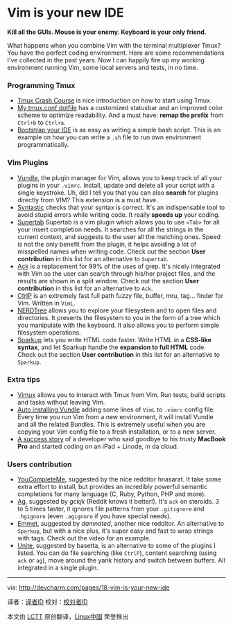 Vim is your new IDE
================================================================================
**Kill all the GUIs. Mouse is your enemy. Keyboard is your only friend.**

What happens when you combine Vim with the terminal multiplexer Tmux? You have the perfect coding environment. Here are some recommendations I've collected in the past years. Now I can happily fire up my working environment running Vim, some local servers and tests, in no time.

### Programming Tmux ###

- [Tmux Crash Course][1] is nice introduction on how to start using Tmux.
- [My tmux.conf dotfile][2] has a customized statusbar and an improved color scheme to optimize readability. And a must have: **remap the prefix** from `Ctrl+b` to `Ctrl+a`.
- [Bootstrap your IDE][3] is as easy as writing a simple bash script. This is an example on how you can write a `.sh` file to run own environment programmatically.

### Vim Plugins ###

- [Vundle][4], the plugin manager for Vim, allows you to keep track of all your plugins in your `.vimrc`. Install, update and delete all your script with a single keystroke. Uh, did I tell you that you can also **search** for plugins directly from VIM? This extension is a must have.
- [Syntastic][5] checks that your syntax is correct. It's an indispensable tool to avoid stupid errors while writing code. It really **speeds up** your coding.
- [Supertab][6] Supertab is a vim plugin which allows you to use `<Tab>` for all your insert completion needs. It searches for all the strings in the current context, and suggests to the user all the matching ones. Speed is not the only benefit from the plugin, it helps avoiding a lot of misspelled names when writing code. Check out the section **User contribution** in this list for an alternative to `Supertab`.
- [Ack][7] is a replacement for 99% of the uses of grep. It's nicely integrated with Vim so the user can search through his/her project files, and the results are shown in a split window. Check out the section **User contribution** in this list for an alternative to `Ack`.
- [CtrlP][8] is an extremely fast full path fuzzy file, buffer, mru, tag... finder for Vim. Written in `VimL`.
- [NERDTree][9] allows you to explore your filesystem and to open files and directories. It presents the filesystem to you in the form of a tree which you manipulate with the keyboard. It also allows you to perform simple filesystem operations.
- [Sparkup][10] lets you write HTML code faster. Write HTML in a **CSS-like syntax**, and let Sparkup handle the **expansion to full HTML** code. Check out the section **User contribution** in this list for an alternative to `Sparkup`.

### Extra tips ###

- [Vimux][11] allows you to interact with Tmux from Vim. Run tests, build scripts and tasks without leaving Vim.
- [Auto installing Vundle][12] adding some lines of `VimL` to `.vimrc` config file. Every time you run Vim from a new environment, it will install Vundle and all the related Bundles. This is extremely useful when you are copying your Vim config file to a fresh installation, or to a new server.
- [A success story][13] of a developer who said goodbye to his trusty **MacBook Pro** and started coding on an iPad + Linode, in da cloud.

### Users contribution ###

- [YouCompleteMe][14], suggested by the nice redditor hnasarat. It take some extra effort to install, but provides an incredibly powerful semantic completions for many language (C, Ruby, Python, PHP and more).
- [Ag][15], suggested by *gckjk* (Reddit knows it better!). It's `ack` on steroids. 3 to 5 times faster, it ignores file patterns from your `.gitignore` and `.hgignore` (even `.agignore` if you have special needs).
- [Emmet][16], suggested by *damnated*, another nice redditor. An alternative to `Sparkup`, but with a nice plus, it's super easy and fast to wrap strings with tags. Check out the video for an example.
- [Unite][17], suggested by basetta, is an alternative to some of the plugins I listed. You can do file searching (like `CtrlP`), content searching (using `ack` or `ag`), move around the yank history and switch between buffers. All integrated in a single plugin.

--------------------------------------------------------------------------------

via: http://devcharm.com/pages/18-vim-is-your-new-ide

译者：[译者ID](https://github.com/译者ID) 校对：[校对者ID](https://github.com/校对者ID)

本文由 [LCTT](https://github.com/LCTT/TranslateProject) 原创翻译，[Linux中国](http://linux.cn/) 荣誉推出

[1]:http://robots.thoughtbot.com/a-tmux-crash-course
[2]:https://github.com/vrde/dotfiles/blob/master/.tmux.conf
[3]:https://gist.github.com/vrde/7398199
[4]:https://github.com/gmarik/vundle
[5]:https://github.com/scrooloose/syntastic
[6]:https://github.com/ervandew/supertab
[7]:https://github.com/mileszs/ack.vim
[8]:http://kien.github.io/ctrlp.vim/
[9]:https://github.com/scrooloose/nerdtree
[10]:https://github.com/rstacruz/sparkup
[11]:https://github.com/benmills/vimux
[12]:http://www.erikzaadi.com/2012/03/19/auto-installing-vundle-from-your-vimrc/
[13]:http://www.linuxjournal.com/content/swap-your-laptop-ipad-linode
[14]:https://github.com/Valloric/YouCompleteMe
[15]:https://github.com/ggreer/the_silver_searcher
[16]:http://mattn.github.io/emmet-vim/
[17]:https://github.com/Shougo/unite.vim